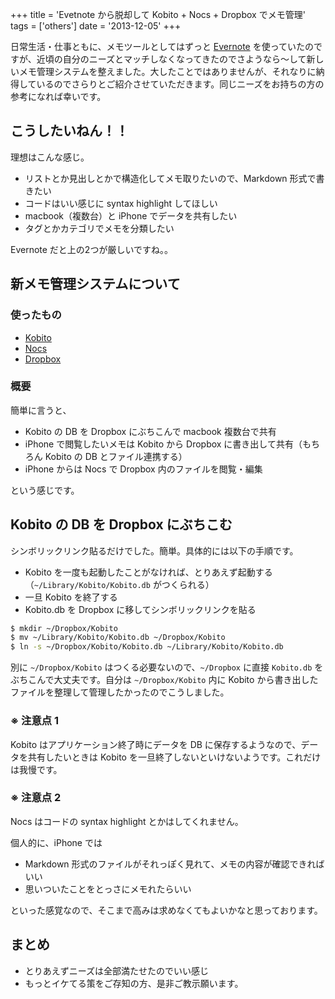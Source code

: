 +++
title = 'Evetnote から脱却して Kobito + Nocs + Dropbox でメモ管理'
tags = ['others']
date = '2013-12-05'
+++

日常生活・仕事ともに、メモツールとしてはずっと [Evernote](http://evernote.com) を使っていたのですが、近頃の自分のニーズとマッチしなくなってきたのでさようなら〜して新しいメモ管理システムを整えました。大したことではありませんが、それなりに納得しているのでさらりとご紹介させていただきます。同じニーズをお持ちの方の参考になれば幸いです。

<!--more-->

## こうしたいねん！！

理想はこんな感じ。

- リストとか見出しとかで構造化してメモ取りたいので、Markdown 形式で書きたい
- コードはいい感じに syntax highlight してほしい
- macbook（複数台）と iPhone でデータを共有したい
- タグとかカテゴリでメモを分類したい

Evernote だと上の2つが厳しいですね。。

## 新メモ管理システムについて

### 使ったもの

- [Kobito](http://kobito.qiita.com)
- [Nocs](https://itunes.apple.com/jp/app/nocs-text-editor-dropbox-markdown/id396073482)
- [Dropbox](https://dropbox.com)

### 概要

簡単に言うと、

- Kobito の DB を Dropbox にぶちこんで macbook 複数台で共有
- iPhone で閲覧したいメモは Kobito から Dropbox に書き出して共有（もちろん Kobito の DB とファイル連携する）
- iPhone からは Nocs で Dropbox 内のファイルを閲覧・編集

という感じです。

## Kobito の DB を Dropbox にぶちこむ

シンボリックリンク貼るだけでした。簡単。具体的には以下の手順です。

- Kobito を一度も起動したことがなければ、とりあえず起動する（`~/Library/Kobito/Kobito.db` がつくられる）
- 一旦 Kobito を終了する
- Kobito.db を Dropbox に移してシンボリックリンクを貼る

``` sh
$ mkdir ~/Dropbox/Kobito
$ mv ~/Library/Kobito/Kobito.db ~/Dropbox/Kobito
$ ln -s ~/Dropbox/Kobito/Kobito.db ~/Library/Kobito/Kobito.db
```

別に `~/Dropbox/Kobito` はつくる必要ないので、`~/Dropbox` に直接 `Kobito.db` をぶちこんで大丈夫です。自分は `~/Dropbox/Kobito` 内に Kobito から書き出したファイルを整理して管理したかったのでこうしました。

### ※ 注意点 1

Kobito はアプリケーション終了時にデータを DB に保存するようなので、データを共有したいときは Kobito を一旦終了しないといけないようです。これだけは我慢です。

### ※ 注意点 2

Nocs はコードの syntax highlight とかはしてくれません。

個人的に、iPhone では

- Markdown 形式のファイルがそれっぽく見れて、メモの内容が確認できればいい
- 思いついたことをとっさにメモれたらいい

といった感覚なので、そこまで高みは求めなくてもよいかなと思っております。

## まとめ

- とりあえずニーズは全部満たせたのでいい感じ
- もっとイケてる策をご存知の方、是非ご教示願います。
